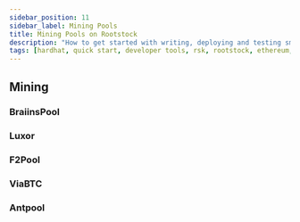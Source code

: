```yaml
---
sidebar_position: 11
sidebar_label: Mining Pools
title: Mining Pools on Rootstock
description: "How to get started with writing, deploying and testing smart contracts on Rootstock using Hardhat." 
tags: [hardhat, quick start, developer tools, rsk, rootstock, ethereum, dApps, smart contracts]
---
```


## Mining 

### BraiinsPool

### Luxor

### F2Pool

### ViaBTC

### Antpool